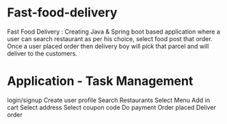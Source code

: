 # Fast-food-delivery
Fast Food Delivery : Creating Java &amp; Spring boot based application where a user can search restaurant as per his choice, select food post that order.
Once a user placed order then delivery boy will pick that parcel and will deliver to the customers.

# Application - Task Management
login/signup
Create user profile
Search Restaurants
Select Menu
Add in cart
Select address
Select coupon code
Do payment
Order placed
Deliver order
